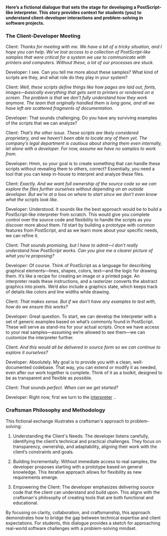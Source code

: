 
__Here’s a fictional dialogue that sets the stage for developing a PostScript-like interpreter.
This story provides context for students (you) to understand client-developer interactions and
problem-solving in software projects.__

### The Client-Developer Meeting

Client: *Thanks for meeting with me. We have a bit of a tricky situation, and I hope you can help. We’ve lost access to a collection of PostScript-like samples that were critical for a system we use to communicate with printers and computers. Without these, a lot of our processes are stuck.*

Developer: I see. Can you tell me more about these samples? What kind of scripts are they, and what role do they play in your system?

Client: *Well, these scripts define things like how pages are laid out, fonts, images—basically everything that gets sent to printers or rendered on a screen. The problem is that we don’t fully understand how they work anymore. The team that originally handled them is long gone, and all we have left are scattered fragments of documentation.*

Developer: That sounds challenging. Do you have any surviving examples of the scripts that we can analyze?

Client: *That’s the other issue. These scripts are likely considered proprietary, and we haven’t been able to locate any of them yet. The company’s legal department is cautious about sharing them even internally, let alone with a developer. For now, assume we have no samples to work from.*

Developer: Hmm, so your goal is to create something that can handle these scripts without revealing them to others, correct? Essentially, you need a tool that you can keep in-house to interpret and analyze these files.

Client: *Exactly. And we want full ownership of the source code so we can explore the files further ourselves without depending on an outside developer. But we’re at a loss on where to start since we don’t even know what the scripts look like.*

Developer: Understood. It sounds like the best approach would be to build a PostScript-like interpreter from scratch. This would give you complete control over the source code and flexibility to handle the scripts as you discover more about them. I’d start by building a prototype with common features from PostScript, and as we learn more about your specific needs, we can refine it.

Client: *That sounds promising, but I have to admit—I don’t really understand how PostScript works. Can you give me a clearer picture of what you’re proposing?*

Developer: Of course. Think of PostScript as a language for describing graphical elements—lines, shapes, colors, text—and the logic for drawing them. It’s like a recipe for creating an image or a printed page. An interpreter reads these instructions, and a rasterizer converts the abstract graphics into pixels. We’d also include a graphics state, which keeps track of details like colors and line widths while drawing.

Client: *That makes sense. But if we don’t have any examples to test with, how do we ensure this works?*

Developer: Great question. To start, we can develop the interpreter with a set of generic examples based on what’s commonly found in PostScript. These will serve as stand-ins for your actual scripts. Once we have access to your real samples—assuming we’re allowed to see them—we can customize the interpreter further.

Client: *And this would all be delivered in source form so we can continue to explore it ourselves?*

Developer: Absolutely. My goal is to provide you with a clean, well-documented codebase. That way, you can extend or modify it as needed, even after our work together is complete. Think of it as a toolkit, designed to be as transparent and flexible as possible.

Client: *That sounds perfect. When can we get started?*

Developer: Right now, first we turn to the [interpreter](./interpret) ..


### Craftsman Philosophy and Methodology

This fictional exchange illustrates a craftsman's approach to problem-solving:

1. Understanding the Client's Needs:
   The developer listens carefully, identifying the client’s technical and practical challenges. They focus
   on transparency, ownership, and adaptability, aligning their work with the client’s constraints and goals.

2. Building Incrementally:
   Without immediate access to real samples, the developer proposes starting with a prototype based on general
   knowledge. This iterative approach allows for flexibility as new requirements emerge.

3. Empowering the Client:
   The developer emphasizes delivering source code that the client can understand and build upon. This aligns
   with the craftsman's philosophy of creating tools that are both functional and educational.

By focusing on clarity, collaboration, and craftsmanship, this approach demonstrates how to bridge the gap between
technical expertise and client expectations. For students, this dialogue provides a sketch for approaching
real-world software challenges with a problem-solving mindset.
